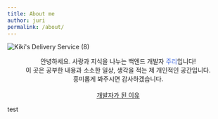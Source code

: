 ```yaml
---
title: About me
author: juri
permalink: /about/
---
```


![Kiki's Delivery Service (8)](https://user-images.githubusercontent.com/81026531/136664690-f6401e16-0a5c-4954-a58e-0131034719e0.jpg)

<div align=center>
안녕하세요. 사랑과 지식을 나누는 백엔드 개발자 <span style='color:royalblue'>주리</span>입니다!
<br>
이 곳은 공부한 내용과 소소한 일상, 생각을 적는 제 개인적인 공간입니다.
<br>
흥미롭게 봐주시면 감사하겠습니다. 
</div>
<br>
<div align=center><a href="https://jang184.github.io/diary/review/" class="btn--success">개발자가 된 이유</a></div>
<p class='notice--info'>test</p>